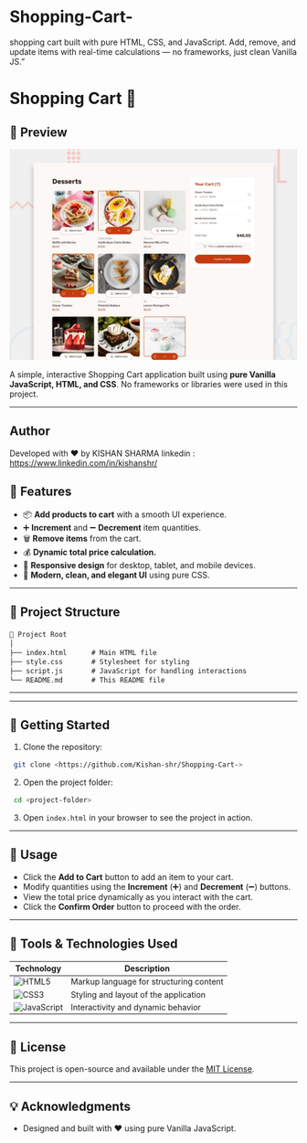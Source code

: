 # Shopping-Cart-
shopping cart built with pure HTML, CSS, and JavaScript. Add, remove, and update items with real-time calculations — no frameworks, just clean Vanilla JS.”
# Shopping Cart 🛒
## 📸 Preview
![Shopping Cart Preview](preview.jpg)

A simple, interactive Shopping Cart application built using **pure Vanilla JavaScript, HTML, and CSS**. No frameworks or libraries were used in this project.

---
  ## Author
Developed with ❤️ by KISHAN SHARMA
linkedin : https://www.linkedin.com/in/kishanshr/

## 🌟 Features
- 📦 **Add products to cart** with a smooth UI experience.
- ➕ **Increment** and ➖ **Decrement** item quantities.
- 🗑️ **Remove items** from the cart.
- 💰 **Dynamic total price calculation.**
- 📱 **Responsive design** for desktop, tablet, and mobile devices.
- 🎨 **Modern, clean, and elegant UI** using pure CSS.

---

## 📂 Project Structure
```
📁 Project Root
│
├── index.html      # Main HTML file
├── style.css       # Stylesheet for styling
├── script.js       # JavaScript for handling interactions
└── README.md       # This README file
```

---



---

## 🚀 Getting Started
1. Clone the repository:
```bash
 git clone <https://github.com/Kishan-shr/Shopping-Cart->
```
2. Open the project folder:
```bash
 cd <project-folder>
```
3. Open `index.html` in your browser to see the project in action.

---

## 📌 Usage
- Click the **Add to Cart** button to add an item to your cart.
- Modify quantities using the **Increment** (➕) and **Decrement** (➖) buttons.
- View the total price dynamically as you interact with the cart.
- Click the **Confirm Order** button to proceed with the order.

---

## 🔧 Tools & Technologies Used

| Technology      | Description                         |
|-----------------|-------------------------------------|
| ![HTML5](https://img.shields.io/badge/HTML5-E34F26?style=for-the-badge&logo=html5&logoColor=white)       | Markup language for structuring content  |
| ![CSS3](https://img.shields.io/badge/CSS3-1572B6?style=for-the-badge&logo=css3&logoColor=white)          | Styling and layout of the application    |
| ![JavaScript](https://img.shields.io/badge/JavaScript-F7DF1E?style=for-the-badge&logo=javascript&logoColor=black)  | Interactivity and dynamic behavior      |

---

## 📄 License
This project is open-source and available under the [MIT License](./LICENSE).

---

## 💡 Acknowledgments
- Designed and built with ❤️ using pure Vanilla JavaScript.

